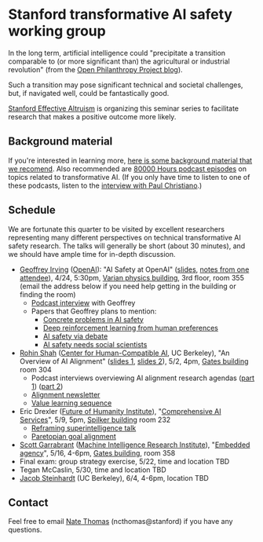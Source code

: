 # Stanford transformative AI safety working group

In the long term, artificial intelligence could "precipitate a transition comparable to (or more significant than) the agricultural or industrial revolution" (from the [Open Philanthropy Project blog](https://www.openphilanthropy.org/blog/some-background-our-views-regarding-advanced-artificial-intelligence#Sec1)).  

Such a transition may pose significant technical and societal challenges, but, if navigated well, could be fantastically good.

[Stanford Effective Altruism](http://web.stanford.edu/group/ea/) is organizing this seminar series to facilitate research that makes a positive outcome more likely.

## Background material

If you're interested in learning more, [here is some background material that we recomend](http://shlegeris.com/ai-safety-reading-list).  Also recommended are [80000 Hours podcast episodes](https://80000hours.org/podcast/episodes/) on topics related to transformative AI.  (If you only have time to listen to one of these podcasts, listen to the [interview with Paul Christiano](https://80000hours.org/podcast/episodes/paul-christiano-ai-alignment-solutions/).)

## Schedule

We are fortunate this quarter to be visited by excellent researchers representing many different perspectives on technical transformative AI safety research.  The talks will generally be short (about 30 minutes), and we should have ample time for in-depth discussion.

- [Geoffrey Irving](https://naml.us/) ([OpenAI](https://openai.com/)): "AI Safety at OpenAI" ([slides](irving.pdf), [notes from one attendee](https://docs.google.com/document/d/1SuGK3ibyVVKCkbly7DSTYoaCNHxqjLFHIxFOywT48M0/edit?usp=sharing)), 4/24, 5:30pm, [Varian physics building](https://www.google.com/maps/place/Physics+Department/@37.4285413,-122.1731025,19z/data=!3m1!4b1!4m5!3m4!1s0x808fbb2af1d7cd13:0x4dd96aad40ba907b!8m2!3d37.4285412!4d-122.1725553), 3rd floor, room 355 (email the address below if you need help getting in the building or finding the room)
  - [Podcast interview](https://futureoflife.org/2019/03/06/ai-alignment-through-debate-with-geoffrey-irving/) with Geoffrey
  - Papers that Geoffrey plans to mention:
    - [Concrete problems in AI safety](https://arxiv.org/abs/1606.06565)
    - [Deep reinforcement learning from human preferences](https://arxiv.org/abs/1706.03741)
    - [AI safety via debate](https://arxiv.org/abs/1805.00899)
    - [AI safety needs social scientists](https://distill.pub/2019/safety-needs-social-scientists/)
- [Rohin Shah](https://rohinshah.com/) ([Center for Human-Compatible AI](https://humancompatible.ai/), UC Berkeley), "An Overview of AI Alignment" ([slides 1](https://docs.google.com/presentation/d/1f-U9HJ2ZeaXyB1XRiQO1Vz4Bcqut43dY-srtwGjHq5w/edit#slide=id.p), [slides 2](https://drive.google.com/file/d/1fB7cpVzM2qORKhOHr-VrbDWgoQYAuz0B/view)), 5/2, 4pm, [Gates building](https://www.google.com/maps/place/Gates+Computer+Science,+353+Serra+Mall,+Stanford,+CA+94305/@37.4299866,-122.175519,17z/data=!3m1!4b1!4m5!3m4!1s0x808fbb2b3f50f727:0xfd9cc3200ee97fda!8m2!3d37.4299866!4d-122.1733303) room 304
  - Podcast interviews overviewing AI alignment research agendas ([part 1](https://futureoflife.org/2019/04/11/an-overview-of-technical-ai-alignment-with-rohin-shah-part-1/)) ([part 2](https://futureoflife.org/2019/04/25/an-overview-of-technical-ai-alignment-with-rohin-shah-part-2/))
  - [Alignment newsletter](http://rohinshah.com/alignment-newsletter/)
  - [Value learning sequence](https://www.alignmentforum.org/s/4dHMdK5TLN6xcqtyc)
- Eric Drexler ([Future of Humanity Institute](https://www.fhi.ox.ac.uk/)), "[Comprehensive AI Services](https://www.fhi.ox.ac.uk/wp-content/uploads/Reframing_Superintelligence_FHI-TR-2019-1.1-1.pdf)", 5/9, 5pm, [Spilker building](https://goo.gl/maps/xiVgQuhDt1MLAcWG7) room 232
  - [Reframing superintelligence talk](https://www.youtube.com/watch?v=MircoV5LKvg)
  - [Paretopian goal alignment](https://www.youtube.com/watch?v=1lqBra8r468)
- [Scott Garrabrant](http://scott.garrabrant.com/) ([Machine Intelligence Research Institute](https://intelligence.org/)), "[Embedded agency](https://www.lesswrong.com/posts/i3BTagvt3HbPMx6PN/embedded-agency-full-text-version)", 5/16, 4-6pm, [Gates building](https://www.google.com/maps/place/Gates+Computer+Science,+353+Serra+Mall,+Stanford,+CA+94305/@37.4299866,-122.175519,17z/data=!3m1!4b1!4m5!3m4!1s0x808fbb2b3f50f727:0xfd9cc3200ee97fda!8m2!3d37.4299866!4d-122.1733303), room 358
- Final exam: group strategy exercise, 5/22, time and location TBD
- Tegan McCaslin, 5/30, time and location TBD
- [Jacob Steinhardt](https://www.stat.berkeley.edu/~jsteinhardt/) (UC Berkeley), 6/4, 4-6pm, location TBD

## Contact

Feel free to email [Nate Thomas](https://www.linkedin.com/in/nathaniel-thomas-18603079/) (ncthomas@stanford) if you have any questions.
